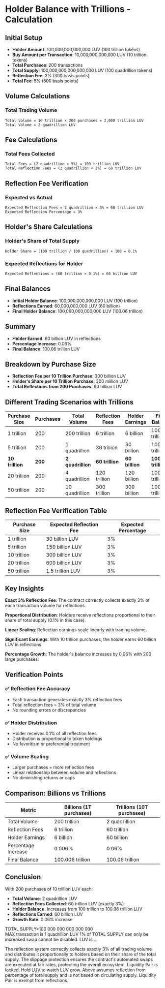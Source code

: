 # Holder Balance with Trillions - Calculation

## Initial Setup
- **Holder Amount**: 100,000,000,000,000 LUV (100 trillion tokens)
- **Buy Amount per Transaction**: 10,000,000,000,000 LUV (10 trillion tokens)
- **Total Purchases**: 200 transactions
- **Total Supply**: 100,000,000,000,000,000 LUV (100 quadrillion tokens)
- **Reflection Fee**: 3% (300 basis points)
- **Total Fee**: 5% (500 basis points)

## Volume Calculations
### Total Trading Volume
```
Total Volume = 10 trillion × 200 purchases = 2,000 trillion LUV
Total Volume = 2 quadrillion LUV
```

## Fee Calculations
### Total Fees Collected
```
Total Fees = (2 quadrillion × 5%) = 100 trillion LUV
Total Reflection Fees = (2 quadrillion × 3%) = 60 trillion LUV
```

## Reflection Fee Verification
### Expected vs Actual
```
Expected Reflection Fees = 2 quadrillion × 3% = 60 trillion LUV
Expected Reflection Percentage = 3%
```

## Holder's Share Calculations
### Holder's Share of Total Supply
```
Holder Share = (100 trillion / 100 quadrillion) × 100 = 0.1%
```

### Expected Reflections for Holder
```
Expected Reflections = (60 trillion × 0.1%) = 60 billion LUV
```

## Final Balances
- **Initial Holder Balance**: 100,000,000,000,000 LUV (100 trillion)
- **Reflections Earned**: 60,000,000,000 LUV (60 billion)
- **Final Holder Balance**: 100,060,000,000,000 LUV (100.06 trillion)

## Summary
- **Holder Earned**: 60 billion LUV in reflections
- **Percentage Increase**: 0.06%
- **Final Balance**: 100.06 trillion LUV

## Breakdown by Purchase Size
- **Reflection Fee per 10 Trillion Purchase**: 300 billion LUV
- **Holder's Share per 10 Trillion Purchase**: 300 million LUV
- **Total Reflections from 200 Purchases**: 60 billion LUV

## Different Trading Scenarios with Trillions

| Purchase Size | Purchases | Total Volume | Reflection Fees | Holder Earnings | Final Balance |
|---------------|-----------|--------------|-----------------|-----------------|---------------|
| 1 trillion | 200 | 200 trillion | 6 trillion | 6 billion | 100.006 trillion |
| 5 trillion | 200 | 1 quadrillion | 30 trillion | 30 billion | 100.03 trillion |
| **10 trillion** | **200** | **2 quadrillion** | **60 trillion** | **60 billion** | **100.06 trillion** |
| 20 trillion | 200 | 4 quadrillion | 120 trillion | 120 billion | 100.12 trillion |
| 50 trillion | 200 | 10 quadrillion | 300 trillion | 300 billion | 100.3 trillion |

## Reflection Fee Verification Table

| Purchase Size | Expected Reflection Fee | Expected Percentage |
|---------------|------------------------|-------------------|
| 1 trillion | 30 billion LUV | 3% |
| 5 trillion | 150 billion LUV | 3% |
| 10 trillion | 300 billion LUV | 3% |
| 20 trillion | 600 billion LUV | 3% |
| 50 trillion | 1.5 trillion LUV | 3% |

## Key Insights

 **Exact 3% Reflection Fee**: The contract correctly collects exactly 3% of each transaction volume for reflections.

 **Proportional Distribution**: Holders receive reflections proportional to their share of total supply (0.1% in this case).

 **Linear Scaling**: Reflection earnings scale linearly with trading volume.

 **Significant Earnings**: With 10 trillion purchases, the holder earns 60 billion LUV in reflections.

 **Percentage Growth**: The holder's balance increases by 0.06% with 200 large purchases.

## Verification Points

### ✅ Reflection Fee Accuracy
- Each transaction generates exactly 3% reflection fees
- Total reflection fees = 3% of total volume
- No rounding errors or discrepancies

### ✅ Holder Distribution
- Holder receives 0.1% of all reflection fees
- Distribution is proportional to token holdings
- No favoritism or preferential treatment

### ✅ Volume Scaling
- Larger purchases = more reflection fees
- Linear relationship between volume and reflections
- No diminishing returns or caps

## Comparison: Billions vs Trillions

| Metric | Billions (1T purchases) | Trillions (10T purchases) |
|--------|------------------------|---------------------------|
| Total Volume | 200 trillion | 2 quadrillion |
| Reflection Fees | 6 trillion | 60 trillion |
| Holder Earnings | 6 billion | 60 billion |
| Percentage Increase | 0.006% | 0.06% |
| Final Balance | 100.006 trillion | 100.06 trillion |

## Conclusion

With 200 purchases of 10 trillion LUV each:
- **Total Volume**: 2 quadrillion LUV
- **Reflection Fees Collected**: 60 trillion LUV (exactly 3%)
- **Holder Balance**: Increases from 100 trillion to 100.06 trillion LUV
- **Reflections Earned**: 60 billion LUV
- **Growth Rate**: 0.06% increase

TOTAL SUPPLY=100 000 000 000 000 000<br />
MAX transaction is 1 quadrillion LUV 1% of TOTAL SUPPLY can only be increased swap cannot be disabled. LUV is ...

The reflection system correctly collects exactly 3% of all trading volume and distributes it proportionally to holders based on their share of the total supply. The slippage protection ensures the contract's automated swaps are executed at fair rates, protecting the overall ecosystem. Liquidity Pair is locked. Hold LUV to watch LUV grow. Above assumes reflection from percentage of total supply and is not based on circulating supply. Liquidity Pair is exempt from reflections.
